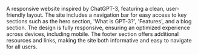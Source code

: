 A responsive website inspired by ChatGPT-3, featuring a clean, user-friendly layout. The site includes a navigation bar for easy access to key sections such as the hero section, 'What is GPT-3?', 'Features', and a blog section. The design is fully responsive, ensuring an optimized experience across devices, including mobile. The footer section offers additional resources and links, making the site both informative and easy to navigate for all users.
